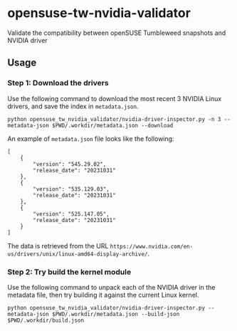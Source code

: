 # opensuse-tw-nvidia-validator

Validate the compatibility between openSUSE Tumbleweed snapshots and NVIDIA driver

## Usage

### Step 1: Download the drivers

Use the following command to download the most recent 3 NVIDIA Linux
drivers, and save the index in `metadata.json`.

```
python opensuse_tw_nvidia_validator/nvidia-driver-inspector.py -n 3 --metadata-json $PWD/.workdir/metadata.json --download
```

An example of `metadata.json` file looks like the following:


```
[
    {
        "version": "545.29.02",
        "release_date": "20231031"
    },
    {
        "version": "535.129.03",
        "release_date": "20231031"
    },
    {
        "version": "525.147.05",
        "release_date": "20231031"
    }
]
```

The data is retrieved from the URL `https://www.nvidia.com/en-us/drivers/unix/linux-amd64-display-archive/`.

### Step 2: Try build the kernel module

Use the following command to unpack each of the NVIDIA driver in the metadata file, then try building it against the current Linux kernel.

```
python opensuse_tw_nvidia_validator/nvidia-driver-inspector.py --metadata-json $PWD/.workdir/metadata.json --build-json $PWD/.workdir/build.json
```

